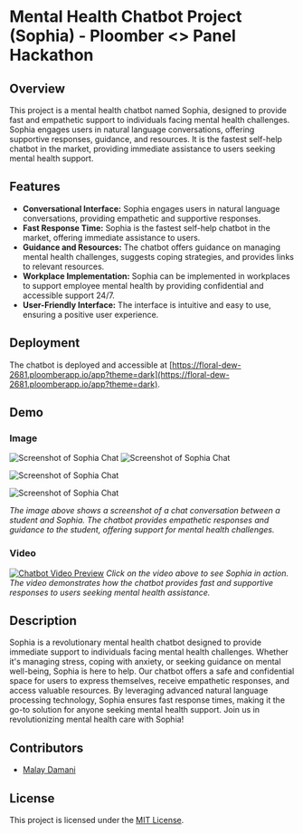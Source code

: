 # Mental Health Chatbot Project (Sophia)  - Ploomber <> Panel Hackathon

## Overview
This project is a mental health chatbot named Sophia, designed to provide fast and empathetic support to individuals facing mental health challenges. Sophia engages users in natural language conversations, offering supportive responses, guidance, and resources. It is the fastest self-help chatbot in the market, providing immediate assistance to users seeking mental health support.

## Features
- **Conversational Interface:** Sophia engages users in natural language conversations, providing empathetic and supportive responses.
- **Fast Response Time:** Sophia is the fastest self-help chatbot in the market, offering immediate assistance to users.
- **Guidance and Resources:** The chatbot offers guidance on managing mental health challenges, suggests coping strategies, and provides links to relevant resources.
- **Workplace Implementation:** Sophia can be implemented in workplaces to support employee mental health by providing confidential and accessible support 24/7.
- **User-Friendly Interface:** The interface is intuitive and easy to use, ensuring a positive user experience.

## Deployment
The chatbot is deployed and accessible at [https://floral-dew-2681.ploomberapp.io/app?theme=dark](https://floral-dew-2681.ploomberapp.io/app?theme=dark).

## Demo
### Image
![Screenshot of Sophia Chat](https://github.com/malay5/Sophia-AI---Virtual-Psychiatrist-for-Mental-Well-being-/assets/64472685/9000c2e3-d474-41bc-9c14-51d4e24fce69)
![Screenshot of Sophia Chat](https://github.com/malay5/Sophia-AI---Virtual-Psychiatrist-for-Mental-Well-being-/assets/64472685/d6dbd8c1-b5f0-41ad-97ae-720bca9a97c8)

![Screenshot of Sophia Chat](https://github.com/malay5/Sophia-AI---Virtual-Psychiatrist-for-Mental-Well-being-/assets/64472685/d1ab9372-9bf6-4881-a8fe-5aebdaf04c28)

![Screenshot of Sophia Chat](https://github.com/malay5/Sophia-AI---Virtual-Psychiatrist-for-Mental-Well-being-/assets/64472685/9a5778f7-2e02-44c4-8513-553fbd57dc94)


*The image above shows a screenshot of a chat conversation between a student and Sophia. The chatbot provides empathetic responses and guidance to the student, offering support for mental health challenges.*

### Video
[![Chatbot Video Preview](<URL_TO_VIDEO_PREVIEW>)](<URL_TO_VIDEO>)
*Click on the video above to see Sophia in action. The video demonstrates how the chatbot provides fast and supportive responses to users seeking mental health assistance.*

## Description
Sophia is a revolutionary mental health chatbot designed to provide immediate support to individuals facing mental health challenges. Whether it's managing stress, coping with anxiety, or seeking guidance on mental well-being, Sophia is here to help. Our chatbot offers a safe and confidential space for users to express themselves, receive empathetic responses, and access valuable resources. By leveraging advanced natural language processing technology, Sophia ensures fast response times, making it the go-to solution for anyone seeking mental health support. Join us in revolutionizing mental health care with Sophia!

## Contributors
- [Malay Damani](https://github.com/malay5)

## License
This project is licensed under the [MIT License](LICENSE).
